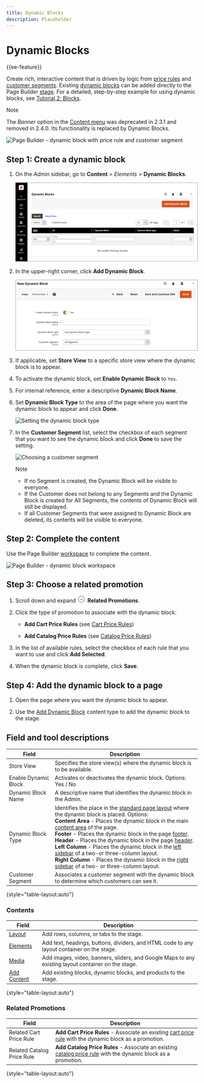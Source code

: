 ```yaml
---
title: Dynamic Blocks
description: Placeholder
---
```

# Dynamic Blocks

{{ee-feature}}

Create rich, interactive content that is driven by logic from [price rules](https://docs.magento.com/user-guide/marketing/promotions.html) and [customer segments](https://docs.magento.com/user-guide/marketing/customer-segments.html). Existing [dynamic blocks](../page-builder/dynamic-block.md) can be added directly to the Page Builder [stage](../page-builder/workspace.md). For a detailed, step-by-step example for using dynamic blocks, see [Tutorial 2: Blocks](../page-builder/2-blocks.md).

>[!NOTE]
>
>The _Banner_ option in the [Content menu](content-menu.md) was deprecated in 2.3.1 and removed in 2.4.0. Its functionality is replaced by Dynamic Blocks.

![Page Builder - dynamic block with price rule and customer segment](./assets/pb-tutorial2-dynamic-block-storefront.png)<!-- zoom -->

## Step 1: Create a dynamic block

1. On the _Admin_ sidebar, go to **Content** > _Elements_ > **Dynamic Blocks**.

   ![Dynamic blocks list](./assets/pb-tutorial2-block-dynamic-add.png)<!-- zoom -->

1. In the upper-right corner, click **Add Dynamic Block**.

   ![New dynamic block](./assets/pb-tutorial2-block-dynamic-new.png)<!-- zoom -->

1. If applicable, set **Store View** to a specific store view where the dynamic block is to appear.

1. To activate the dynamic block, set **Enable Dynamic Block** to `Yes`.

1. For internal reference, enter a descriptive **Dynamic Block Name**.

1. Set **Dynamic Block Type** to the area of the page where you want the dynamic block to appear and click **Done**.

   ![Setting the dynamic block type](./assets/pb-dynamic-block-type.png)<!-- zoom -->

1. In the **Customer Segment** list, select the checkbox of each segment that you want to see the dynamic block and click **Done** to save the setting.

   ![Choosing a customer segment](./assets/pb-dynamic-block-customer-segment.png)<!-- zoom -->

   >[!NOTE]
   >
   >- If no Segment is created, the Dynamic Block will be visible to everyone.
   >- If the Customer does not belong to any Segments and the Dynamic Block is created for All Segments, the contents of Dynamic Block will still be displayed.
   >- If all Customer Segments that were assigned to Dynamic Block are deleted, its contents will be visible to everyone.

## Step 2: Complete the content

Use the Page Builder [workspace](../page-builder/workspace.md) to complete the content.

![Page Builder - dynamic block workspace](./assets/pb-dynamic-block-workspace.png)<!-- zoom -->

## Step 3: Choose a related promotion

1. Scroll down and expand ![Expansion selector](../assets/icon-display-expand.png) **Related Promotions**.

1. Click the type of promotion to associate with the dynamic block:

   - **Add Cart Price Rules** (see [Cart Price Rules](https://docs.magento.com/user-guide/marketing/price-rules-cart.html))

   - **Add Catalog Price Rules** (see [Catalog Price Rules](https://docs.magento.com/user-guide/marketing/price-rules-catalog.html))

1. In the list of available rules, select the checkbox of each rule that you want to use and click **Add Selected**.

1. When the dynamic block is complete, click **Save**.

## Step 4: Add the dynamic block to a page

1. Open the page where you want the dynamic block to appear.

1. Use the [Add Dynamic Block](../page-builder/dynamic-block.md) content type to add the dynamic block to the stage.

## Field and tool descriptions

|Field|Description|
|--- |--- |
|Store View|Specifies the store view(s) where the dynamic block is to be available.|
|Enable Dynamic Block|Activates or deactivates the dynamic block. Options: Yes / No|
|Dynamic Block Name|A descriptive name that identifies the dynamic block in the Admin.|
|Dynamic Block Type|Identifies the place in the [standard page layout](layout-updates.md) where the dynamic block is placed. Options: <br/>**Content Area** - Places the dynamic block in the main [content area](layout-updates.md) of the page. <br/>**Footer** - Places the dynamic block in the page [footer](page-setup.md#footer). <br/>**Header** - Places the dynamic block in the page [header](page-setup.md#header). <br/>**Left Column** - Places the dynamic block in the [left sidebar](page-layout.md#standard-page-layouts) of a two-or three-column layout. <br/>**Right Column** - Places the dynamic block in the [right sidebar](page-layout.md#standard-page-layouts) of a two- or three-column layout.|
|Customer Segment|Associates a customer segment with the dynamic block to determine which customers can see it.|

{style="table-layout:auto"}

### Contents

|Field|Description|
|--- |--- |
|[Layout](../page-builder/layout.md)|Add rows, columns, or tabs to the stage.|
|[Elements](../page-builder/elements.md)|Add text, headings, buttons, dividers, and HTML code to any layout container on the stage.|
|[Media](../page-builder/media.md)|Add images, video, banners, sliders, and Google Maps to any existing layout container on the stage.|
|[Add Content](../page-builder/add-content.md)|Add existing blocks, dynamic blocks, and products to the stage.|

{style="table-layout:auto"}

### Related Promotions

|Field|Description|
|--- |--- |
|Related Cart Price Rule|**Add Cart Price Rules** - Associate an existing [cart price rule](https://docs.magento.com/user-guide/marketing/price-rules-cart.html) with the dynamic block as a promotion.|
|Related Catalog Price Rule|**Add Catalog Price Rules** - Associate an existing [catalog price rule](https://docs.magento.com/user-guide/marketing/price-rules-catalog.html) with the dynamic block as a promotion.|

{style="table-layout:auto"}
